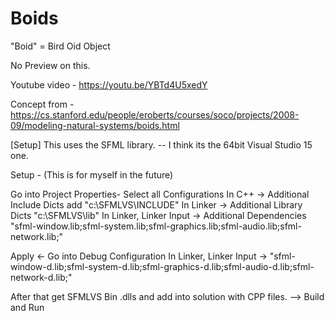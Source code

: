 # Boids
 
 "Boid" = Bird Oid Object
 
 No Preview on this.
 
 Youtube video - https://youtu.be/YBTd4U5xedY
 
Concept from -
https://cs.stanford.edu/people/eroberts/courses/soco/projects/2008-09/modeling-natural-systems/boids.html





[Setup]
This uses the SFML library. -- I think its the 64bit Visual Studio 15 one.

Setup - (This is for myself in the future)

Go into Project Properties- Select all Configurations In C++ -> Additional Include Dicts add "c:\SFMLVS\INCLUDE" In Linker -> Additional Library Dicts "c:\SFMLVS\lib" In Linker, Linker Input -> Additional Dependencies "sfml-window.lib;sfml-system.lib;sfml-graphics.lib;sfml-audio.lib;sfml-network.lib;"

Apply <- Go into Debug Configuration In Linker, Linker Input -> "sfml-window-d.lib;sfml-system-d.lib;sfml-graphics-d.lib;sfml-audio-d.lib;sfml-network-d.lib;"

After that get SFMLVS Bin .dlls and add into solution with CPP files. --> Build and Run
